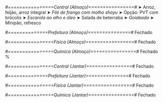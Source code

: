 
*#================Central (Almoço)================#*
➤ Arroz, feijão, arroz integral
➤ *Filé de frango com molho shoyu*
➤ Opção: PVT com brócolis
➤ *Escarola ao alho e óleo*
➤ Salada de beterraba
➤ *Goiabada*
➤ Minipão, refresco

*#==============Prefeitura (Almoço)===============#*
Fechado

*#================Física (Almoço)=================#*
Fechado

*#================Química (Almoço)================#*
Fechado
%

*#================Central (Jantar)================#*
Fechado

*#==============Prefeitura (Jantar)===============#*
Fechado

*#================Física (Jantar)=================#*
Fechado

*#================Química (Jantar)================#*
Fechado
